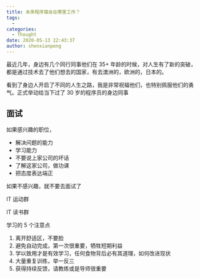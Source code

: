 ```yaml
---
title: 未来程序猿会在哪里工作？
tags:
  - 
categories:
  - Thought
date: 2020-05-13 22:43:37
author: shenxianpeng
---
```


最近几年，身边有几个同行同事他们在 35+ 年龄的时候，对人生有了新的突破，都是通过技术去了他们想去的国家，有去澳洲的，欧洲的，日本的。

看到了身边人开启了不同的人生之路，我是非常祝福他们，也特别佩服他们的勇气。正式举动给当下过了 30 岁的程序员的身边同事

## 面试

如果感兴趣的职位，

* 解决问题的能力
* 学习能力
* 不要说上家公司的坏话
* 了解这家公司，做功课
* 把态度表达端正

如果不感兴趣，就不要去面试了

IT 运动群

IT 读书群

学习的 5 个注意点

1. 离开舒适区，不要脸
2. 避免自动完成，第一次很重要，牺牲短期利益
3. 学以致用才是有效学习，任何食物背后必有其道理，如何改进现状
4. 大量重复训练，举一反三
5. 获得持续反馈，请教练或是导师很重要

